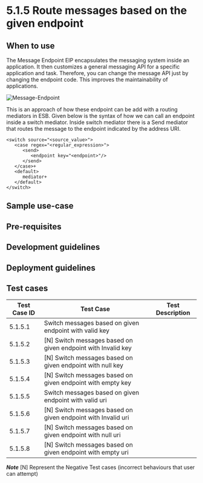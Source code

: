 # 5.1.5 Route messages based on the given endpoint

## When to use

The Message Endpoint EIP encapsulates the messaging system inside an application. It then customizes a general messaging
API for a specific application and task. Therefore, you can change the message API just by changing the endpoint code.
This improves the maintainability of applications.

![Message-Endpoint](images/Message-Endpoint.png)

This is an approach of how these endpoint can be add with a routing mediators in ESB.
Given below is the syntax of how we can call an endpoint inside a switch mediator.
Inside switch mediator there is a Send mediator that routes the message to the endpoint indicated by the address URI.

```
<switch source="<source_value>">
   <case regex="<regular_expression>">
      <send>
         <endpoint key="<endpoint>"/>
      </send>
   </case>+
   <default>
      mediator+
   </default>
</switch>

```

## Sample use-case


## Pre-requisites


## Development guidelines


## Deployment guidelines


## Test cases

| Test Case ID  |                        Test Case	               |                                Test Description                |
| ------------- | ------------------------------------------------ | ---------------------------------------------------------------|
| 5.1.5.1       | Switch messages based on given endpoint with valid key   |   |
| 5.1.5.2       | [N] Switch messages based on given endpoint with Invalid key |  |
| 5.1.5.3       | [N] Switch messages based on given endpoint with null key   |  |
| 5.1.5.4       | [N] Switch messages based on given endpoint with empty key  |  |
| 5.1.5.5       | Switch messages based on given endpoint with valid uri   |   |
| 5.1.5.6       | [N] Switch messages based on given endpoint with Invalid uri |  |
| 5.1.5.7       | [N] Switch messages based on given endpoint with null uri   |  |
| 5.1.5.8       | [N] Switch messages based on given endpoint with empty uri  |  |

**_Note_**
[N] Represent the Negative Test cases (incorrect behaviours that user can attempt)